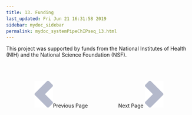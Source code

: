```yaml
---
title: 13. Funding
last_updated: Fri Jun 21 16:31:58 2019
sidebar: mydoc_sidebar
permalink: mydoc_systemPipeChIPseq_13.html
---
```


This project was supported by funds from the National Institutes of
Health (NIH) and the National Science Foundation (NSF).

<br><br><center><a href="mydoc_systemPipeChIPseq_12.html"><img src="images/left_arrow.png" alt="Previous page."></a>Previous Page &nbsp; &nbsp; &nbsp; &nbsp; &nbsp; &nbsp; &nbsp; &nbsp; &nbsp; &nbsp; Next Page
<a href="mydoc_systemPipeChIPseq_14.html"><img src="images/right_arrow.png" alt="Next page."></a></center>
